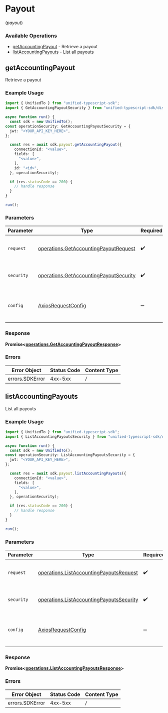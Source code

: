 # Payout
(*payout*)

### Available Operations

* [getAccountingPayout](#getaccountingpayout) - Retrieve a payout
* [listAccountingPayouts](#listaccountingpayouts) - List all payouts

## getAccountingPayout

Retrieve a payout

### Example Usage

```typescript
import { UnifiedTo } from "unified-typescript-sdk";
import { GetAccountingPayoutSecurity } from "unified-typescript-sdk/dist/sdk/models/operations";

async function run() {
  const sdk = new UnifiedTo();
const operationSecurity: GetAccountingPayoutSecurity = {
  jwt: "<YOUR_API_KEY_HERE>",
};

  const res = await sdk.payout.getAccountingPayout({
    connectionId: "<value>",
    fields: [
      "<value>",
    ],
    id: "<id>",
  }, operationSecurity);

  if (res.statusCode == 200) {
    // handle response
  }
}

run();
```

### Parameters

| Parameter                                                                                            | Type                                                                                                 | Required                                                                                             | Description                                                                                          |
| ---------------------------------------------------------------------------------------------------- | ---------------------------------------------------------------------------------------------------- | ---------------------------------------------------------------------------------------------------- | ---------------------------------------------------------------------------------------------------- |
| `request`                                                                                            | [operations.GetAccountingPayoutRequest](../../sdk/models/operations/getaccountingpayoutrequest.md)   | :heavy_check_mark:                                                                                   | The request object to use for the request.                                                           |
| `security`                                                                                           | [operations.GetAccountingPayoutSecurity](../../sdk/models/operations/getaccountingpayoutsecurity.md) | :heavy_check_mark:                                                                                   | The security requirements to use for the request.                                                    |
| `config`                                                                                             | [AxiosRequestConfig](https://axios-http.com/docs/req_config)                                         | :heavy_minus_sign:                                                                                   | Available config options for making requests.                                                        |


### Response

**Promise<[operations.GetAccountingPayoutResponse](../../sdk/models/operations/getaccountingpayoutresponse.md)>**
### Errors

| Error Object    | Status Code     | Content Type    |
| --------------- | --------------- | --------------- |
| errors.SDKError | 4xx-5xx         | */*             |

## listAccountingPayouts

List all payouts

### Example Usage

```typescript
import { UnifiedTo } from "unified-typescript-sdk";
import { ListAccountingPayoutsSecurity } from "unified-typescript-sdk/dist/sdk/models/operations";

async function run() {
  const sdk = new UnifiedTo();
const operationSecurity: ListAccountingPayoutsSecurity = {
  jwt: "<YOUR_API_KEY_HERE>",
};

  const res = await sdk.payout.listAccountingPayouts({
    connectionId: "<value>",
    fields: [
      "<value>",
    ],
  }, operationSecurity);

  if (res.statusCode == 200) {
    // handle response
  }
}

run();
```

### Parameters

| Parameter                                                                                                | Type                                                                                                     | Required                                                                                                 | Description                                                                                              |
| -------------------------------------------------------------------------------------------------------- | -------------------------------------------------------------------------------------------------------- | -------------------------------------------------------------------------------------------------------- | -------------------------------------------------------------------------------------------------------- |
| `request`                                                                                                | [operations.ListAccountingPayoutsRequest](../../sdk/models/operations/listaccountingpayoutsrequest.md)   | :heavy_check_mark:                                                                                       | The request object to use for the request.                                                               |
| `security`                                                                                               | [operations.ListAccountingPayoutsSecurity](../../sdk/models/operations/listaccountingpayoutssecurity.md) | :heavy_check_mark:                                                                                       | The security requirements to use for the request.                                                        |
| `config`                                                                                                 | [AxiosRequestConfig](https://axios-http.com/docs/req_config)                                             | :heavy_minus_sign:                                                                                       | Available config options for making requests.                                                            |


### Response

**Promise<[operations.ListAccountingPayoutsResponse](../../sdk/models/operations/listaccountingpayoutsresponse.md)>**
### Errors

| Error Object    | Status Code     | Content Type    |
| --------------- | --------------- | --------------- |
| errors.SDKError | 4xx-5xx         | */*             |
